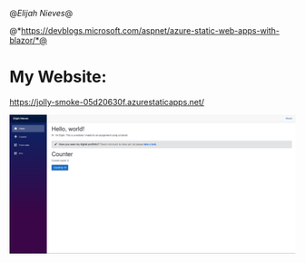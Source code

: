 @*Elijah Nieves*@

@*https://devblogs.microsoft.com/aspnet/azure-static-web-apps-with-blazor/*@


# My Website: 
https://jolly-smoke-05d20630f.azurestaticapps.net/



![Blazor Screenshot](https://github.com/ElijahNieves328/my-blazor-app/blob/main/blazor%20screenshot.PNG)
